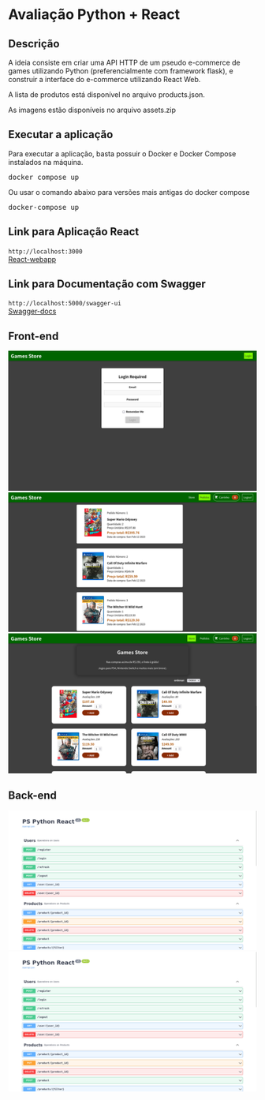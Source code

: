 # Avaliação Python + React

## Descrição

A ideia consiste em criar uma API HTTP de um pseudo e-commerce de games utilizando Python (preferencialmente com framework flask), e construir a interface do e-commerce utilizando React Web. 

A lista de produtos está disponível no arquivo products.json.

As imagens estão disponíveis no arquivo assets.zip

## Executar a aplicação
Para executar a aplicação, basta possuir o Docker e Docker Compose instalados na máquina.
<pre>docker compose up
</pre>
Ou usar o comando abaixo para versões mais antigas do docker compose
<pre>docker-compose up
</pre>

## Link para Aplicação React
`http://localhost:3000`<br>
[React-webapp](http://localhost:3000)


## Link para Documentação com Swagger
`http://localhost:5000/swagger-ui`<br>
[Swagger-docs](http://localhost:5000/swagger-ui)

## Front-end
![](frontend-login.png)
![](frontend-order.png)
![](frontend-store.png)

## Back-end
![](backend-1.png)
![](backend-1.png)
